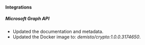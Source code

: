 #### Integrations

##### Microsoft Graph API

- Updated the documentation and metadata.
- Updated the Docker image to: *demisto/crypto:1.0.0.3174650*.
